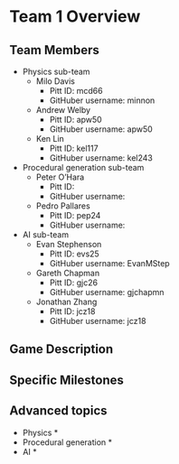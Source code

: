 # Team 1 Overview

## Team Members
* Physics sub-team
	* Milo Davis
		* Pitt ID: mcd66
		* GitHuber username: minnon
	* Andrew Welby
		* Pitt ID: apw50
		* GitHuber username: apw50
	* Ken Lin
		* Pitt ID: kel117
		* GitHuber username: kel243
* Procedural generation sub-team
	* Peter O’Hara
		* Pitt ID: 
		* GitHuber username: 
	* Pedro Pallares
		* Pitt ID: pep24
		* GitHuber username: 
* AI sub-team
	* Evan Stephenson
		* Pitt ID: evs25
		* GitHuber username: EvanMStep
	* Gareth Chapman
		* Pitt ID: gjc26
		* GitHuber username: gjchapmn
	* Jonathan Zhang
		* Pitt ID: jcz18
		* GitHuber username: jcz18

## Game Description



## Specific Milestones


## Advanced topics

* Physics
	* 
* Procedural generation
	* 
* AI
	* 
